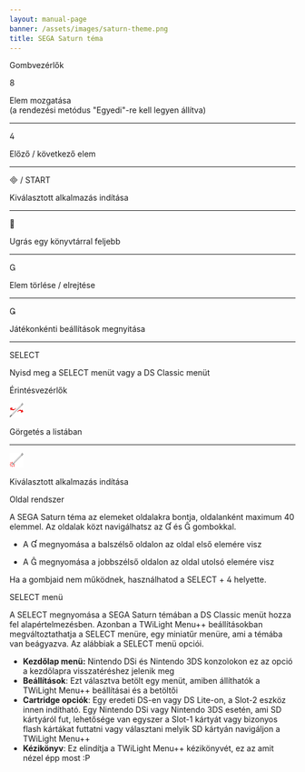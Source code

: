 ```yaml
---
layout: manual-page
banner: /assets/images/saturn-theme.png
title: SEGA Saturn téma
---
```


<div class="section-title">Gombvezérlők</div>
<div class="section-body">
    <div class="button-action-group">
        <p class="button-action button">&#xE079;</p>
        <p class="button-action-text">Elem mozgatása<br>(a rendezési metódus "Egyedi"-re kell legyen állítva)</p>
    </div>
    <hr>
    <div class="button-action-group">
        <p class="button-action button">&#xE07E;</p>
        <p class="button-action-text">Előző / következő elem</p>
    </div>
    <hr>
    <div class="button-action-group">
        <p class="button-action"><span class="button">&#xE000; /</span> START</p>
        <p class="button-action-text">Kiválasztott alkalmazás indítása</p>
    </div>
    <hr>
    <div class="button-action-group">
        <p class="button-action button">&#xE001;</p>
        <p class="button-action-text">Ugrás egy könyvtárral feljebb</p>
    </div>
    <hr>
    <div class="button-action-group">
        <p class="button-action button">&#xE002;</p>
        <p class="button-action-text">Elem törlése / elrejtése</p>
    </div>
    <hr>
    <div class="button-action-group">
        <p class="button-action button">&#xE003;</p>
        <p class="button-action-text">Játékonkénti beállítások megnyitása</p>
    </div>
    <hr>
    <div class="button-action-group">
        <p class="button-action">SELECT</p>
        <p class="button-action-text">Nyisd meg a SELECT menüt vagy a DS Classic menüt</p>
    </div>
</div>

<div class="section-title">Érintésvezérlők</div>
<div class="section-body">
    <div class="button-action-group">
        <p class="button-action"><img src="/assets/images/left-right.png"></p>
        <p class="button-action-text">Görgetés a listában</p>
    </div>
    <hr>
    <div class="button-action-group">
        <p class="button-action"><img src="/assets/images/tap.png"></p>
        <p class="button-action-text">Kiválasztott alkalmazás indítása</p>
    </div>
    <!-- <hr>
    <div>
        <p>
            If the Sort Method is set to "Custom", you can drag the icon up to move it.
        </p>
    </div> -->
</div>

<div class="section-title">Oldal rendszer</div>
<div class="section-body">
    <p>
        A SEGA Saturn téma az elemeket oldalakra bontja, oldalanként maximum 40 elemmel. Az oldalak közt navigálhatsz az &#xE004; és &#xE005; gombokkal.
    </p>
    <ul>
        <li><p>A &#xE004; megnyomása a balszélső oldalon az oldal első elemére visz</p></li>
        <li><p>A &#xE005; megnyomása a jobbszélső oldalon az oldal utolsó elemére visz</p></li>
    </ul>
    <p>
        Ha a gombjaid nem működnek, használhatod a SELECT + &#xE07E; helyette.
    </p>
</div>

<div class="section-title">SELECT menü</div>
<div class="section-body">
    <p>
        A SELECT megnyomása a SEGA Saturn témában a DS Classic menüt hozza fel alapértelmezésben. Azonban a TWiLight Menu++ beállításokban megváltoztathatja a SELECT menüre, egy miniatűr menüre, ami a témába van beágyazva. Az alábbiak a SELECT menü opciói.
    </p>
    <ul>
        <li><strong>Kezdőlap menü:</strong> Nintendo DSi és Nintendo 3DS konzolokon ez az opció a kezdőlapra visszatéréshez jelenik meg</li>
        <li><strong>Beállítások</strong>: Ezt választva betölt egy menüt, amiben állíthatók a TWiLight Menu++ beállításai és a betöltői</li>
        <li><strong>Cartridge opciók</strong>: Egy eredeti DS-en vagy DS Lite-on, a Slot-2 eszköz innen indítható. Egy Nintendo DSi vagy Nintendo 3DS esetén, ami SD kártyáról fut, lehetősége van egyszer a Slot-1 kártyát vagy bizonyos flash kártákat futtatni vagy választani melyik SD kártyán navigáljon a TWiLight Menu++</li>
        <li><strong>Kézikönyv</strong>: Ez elindítja a TWiLight Menu++ kézikönyvét, ez az amit nézel épp most :P</li>
    </ul>
</div>
